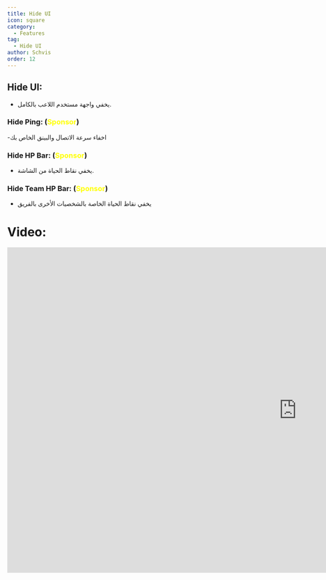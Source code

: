 ```yaml
---
title: Hide UI
icon: square
category:
  - Features
tag:
  - Hide UI
author: Schvis
order: 12
---
```


## Hide UI:
- يخفي واجهة مستخدم اللاعب بالكامل.
### Hide Ping: (<span style='color:yellow;'>Sponsor</span>)
-اخفاء سرعة الاتصال والبينق الخاص بك 
### Hide HP Bar: (<span style='color:yellow;'>Sponsor</span>)
- يخفي نقاط الحياة من الشاشة.
### Hide Team HP Bar: (<span style='color:yellow;'>Sponsor</span>)
- يخفي نقاط الحياة الخاصة بالشخصيات الأخرى بالفريق

# Video:

<div class="iframe-container"><iframe width="1328" height="747" src="https://www.youtube.com/embed/EtRT95qEW6Y?list=PL5eI1Tb64p56g27qfYk7VuFTz4FK6YrKa" title="Korepi - Hide UI" frameborder="0" allow="accelerometer; autoplay; clipboard-write; encrypted-media; gyroscope; picture-in-picture; web-share" referrerpolicy="strict-origin-when-cross-origin" allowfullscreen></iframe></div>
